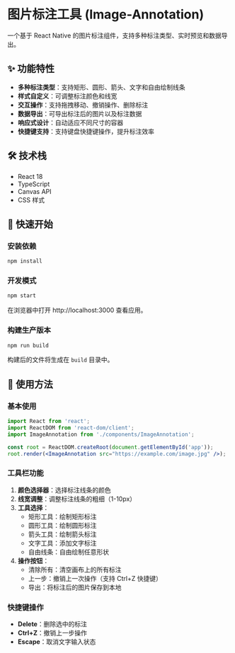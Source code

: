 # 图片标注工具 (Image-Annotation)

一个基于 React Native 的图片标注组件，支持多种标注类型、实时预览和数据导出。

## ✨ 功能特性

- **多种标注类型**：支持矩形、圆形、箭头、文字和自由绘制线条
- **样式自定义**：可调整标注颜色和线宽
- **交互操作**：支持拖拽移动、撤销操作、删除标注
- **数据导出**：可导出标注后的图片以及标注数据
- **响应式设计**：自动适应不同尺寸的容器
- **快捷键支持**：支持键盘快捷键操作，提升标注效率

## 🛠 技术栈

- React 18
- TypeScript
- Canvas API
- CSS 样式

## 🚀 快速开始

### 安装依赖

```bash
npm install
```

### 开发模式

```bash
npm start
```

在浏览器中打开 http://localhost:3000 查看应用。

### 构建生产版本

```bash
npm run build
```

构建后的文件将生成在 `build` 目录中。

## 📖 使用方法

### 基本使用

```jsx
import React from 'react';
import ReactDOM from 'react-dom/client';
import ImageAnnotation from './components/ImageAnnotation';

const root = ReactDOM.createRoot(document.getElementById('app'));
root.render(<ImageAnnotation src="https://example.com/image.jpg" />);
```

### 工具栏功能

1. **颜色选择器**：选择标注线条的颜色
2. **线宽调整**：调整标注线条的粗细（1-10px）
3. **工具选择**：
   - 矩形工具：绘制矩形标注
   - 圆形工具：绘制圆形标注
   - 箭头工具：绘制箭头标注
   - 文字工具：添加文字标注
   - 自由线条：自由绘制任意形状
4. **操作按钮**：
   - 清除所有：清空画布上的所有标注
   - 上一步：撤销上一次操作（支持 Ctrl+Z 快捷键）
   - 导出：将标注后的图片保存到本地

### 快捷键操作

- **Delete**：删除选中的标注
- **Ctrl+Z**：撤销上一步操作
- **Escape**：取消文字输入状态
